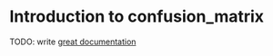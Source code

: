 # Introduction to confusion_matrix

TODO: write [great documentation](http://jacobian.org/writing/what-to-write/)
